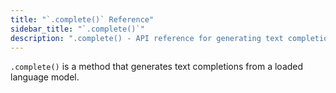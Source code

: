 ```yaml
---
title: "`.complete()` Reference"
sidebar_title: "`.complete()`"
description: ".complete() - API reference for generating text completions from a loaded language model"
---
```


`.complete()` is a method that generates text completions from a loaded language model.